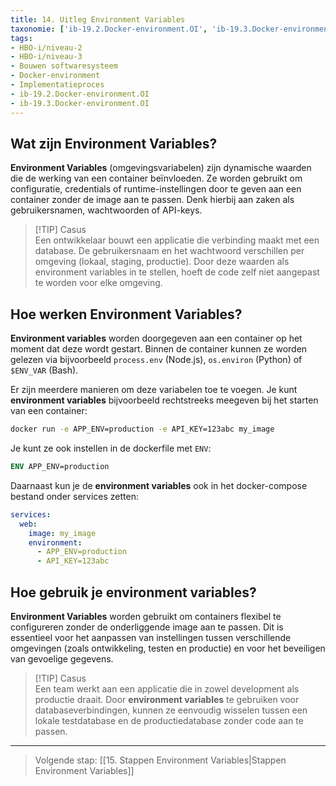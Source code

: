 ```yaml
---
title: 14. Uitleg Environment Variables
taxonomie: ['ib-19.2.Docker-environment.OI', 'ib-19.3.Docker-environment.OI']
tags:
- HBO-i/niveau-2
- HBO-i/niveau-3
- Bouwen softwaresysteem
- Docker-environment
- Implementatieproces
- ib-19.2.Docker-environment.OI
- ib-19.3.Docker-environment.OI
---
```


## Wat zijn Environment Variables?
**Environment Variables** (omgevingsvariabelen) zijn dynamische waarden die de werking van een container beïnvloeden. Ze worden gebruikt om configuratie, credentials of runtime-instellingen door te geven aan een container zonder de image aan te passen. Denk hierbij aan zaken als gebruikersnamen, wachtwoorden of API-keys.

> [!TIP] Casus  
> Een ontwikkelaar bouwt een applicatie die verbinding maakt met een database. De gebruikersnaam en het wachtwoord verschillen per omgeving (lokaal, staging, productie). Door deze waarden als environment variables in te stellen, hoeft de code zelf niet aangepast te worden voor elke omgeving.

## Hoe werken Environment Variables?
**Environment variables** worden doorgegeven aan een container op het moment dat deze wordt gestart. Binnen de container kunnen ze worden gelezen via bijvoorbeeld `process.env` (Node.js), `os.environ` (Python) of `$ENV_VAR` (Bash).

Er zijn meerdere manieren om deze variabelen toe te voegen. Je kunt **environment variables** bijvoorbeeld rechtstreeks meegeven bij het starten van een container:

```bash
docker run -e APP_ENV=production -e API_KEY=123abc my_image
```

Je kunt ze ook instellen in de dockerfile met `ENV`:

```Dockerfile
ENV APP_ENV=production
```

Daarnaast kun je de **environment variables** ook in het docker-compose bestand onder services zetten:
```yaml
services:
  web:
    image: my_image
    environment:
      - APP_ENV=production
      - API_KEY=123abc
```


## Hoe gebruik je environment variables?
**Environment Variables** worden gebruikt om containers flexibel te configureren zonder de onderliggende image aan te passen. Dit is essentieel voor het aanpassen van instellingen tussen verschillende omgevingen (zoals ontwikkeling, testen en productie) en voor het beveiligen van gevoelige gegevens.

> [!TIP] Casus  
> Een team werkt aan een applicatie die in zowel development als productie draait. Door **environment variables** te gebruiken voor databaseverbindingen, kunnen ze eenvoudig wisselen tussen een lokale testdatabase en de productiedatabase zonder code aan te passen.

---

> Volgende stap: [[15. Stappen Environment Variables|Stappen Environment Variables]]
